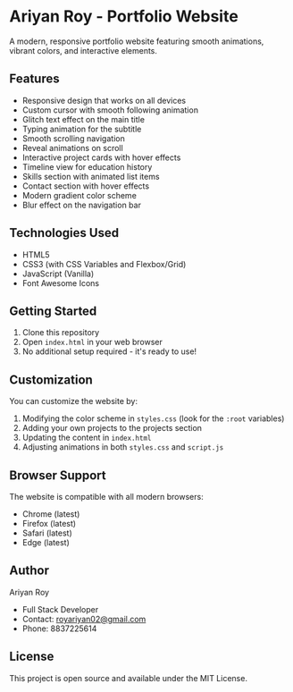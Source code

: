 # Ariyan Roy - Portfolio Website

A modern, responsive portfolio website featuring smooth animations, vibrant colors, and interactive elements.

## Features

- Responsive design that works on all devices
- Custom cursor with smooth following animation
- Glitch text effect on the main title
- Typing animation for the subtitle
- Smooth scrolling navigation
- Reveal animations on scroll
- Interactive project cards with hover effects
- Timeline view for education history
- Skills section with animated list items
- Contact section with hover effects
- Modern gradient color scheme
- Blur effect on the navigation bar

## Technologies Used

- HTML5
- CSS3 (with CSS Variables and Flexbox/Grid)
- JavaScript (Vanilla)
- Font Awesome Icons

## Getting Started

1. Clone this repository
2. Open `index.html` in your web browser
3. No additional setup required - it's ready to use!

## Customization

You can customize the website by:

1. Modifying the color scheme in `styles.css` (look for the `:root` variables)
2. Adding your own projects to the projects section
3. Updating the content in `index.html`
4. Adjusting animations in both `styles.css` and `script.js`

## Browser Support

The website is compatible with all modern browsers:
- Chrome (latest)
- Firefox (latest)
- Safari (latest)
- Edge (latest)

## Author

Ariyan Roy
- Full Stack Developer
- Contact: royariyan02@gmail.com
- Phone: 8837225614

## License

This project is open source and available under the MIT License. 
